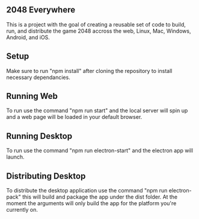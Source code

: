 ## 2048 Everywhere
This is a project with the goal of creating a reusable set of code to build, run, and distribute the game 2048 accross the web, Linux, Mac, Windows, Android, and iOS.

## Setup
Make sure to run "npm install" after cloning the repository to install necessary dependancies.

## Running Web
To run use the command "npm run start" and the local server will spin up and a web page will be loaded in your default browser.

## Running Desktop
To run use the command "npm run electron-start" and the electron app will launch.

## Distributing Desktop
To distribute the desktop application use the command "npm run electron-pack" this will build and package the app under the dist folder. At the moment the arguments will only build the app for the platform you're currently on.
